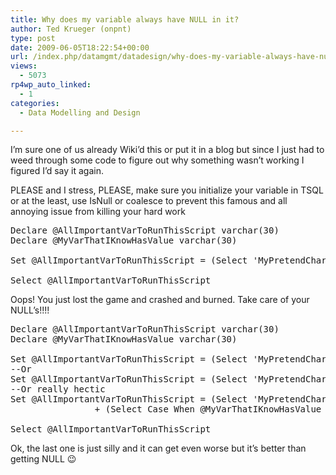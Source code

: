 ```yaml
---
title: Why does my variable always have NULL in it?
author: Ted Krueger (onpnt)
type: post
date: 2009-06-05T18:22:54+00:00
url: /index.php/datamgmt/datadesign/why-does-my-variable-always-have-null-in/
views:
  - 5073
rp4wp_auto_linked:
  - 1
categories:
  - Data Modelling and Design

---
```

I&#8217;m sure one of us already Wiki&#8217;d this or put it in a blog but since I just had to weed through some code to figure out why something wasn&#8217;t working I figured I&#8217;d say it again.

PLEASE and I stress, PLEASE, make sure you initialize your variable in TSQL or at the least, use IsNull or coalesce to prevent this famous and all annoying issue from killing your hard work

<pre>Declare @AllImportantVarToRunThisScript varchar(30)
Declare @MyVarThatIKnowHasValue varchar(30)

Set @AllImportantVarToRunThisScript = (Select 'MyPretendCharColumn') + @MyVarThatIKnowHasValue

Select @AllImportantVarToRunThisScript</pre>

Oops! You just lost the game and crashed and burned. Take care of your NULL&#8217;s!!!!

<pre>Declare @AllImportantVarToRunThisScript varchar(30)
Declare @MyVarThatIKnowHasValue varchar(30)

Set @AllImportantVarToRunThisScript = (Select 'MyPretendCharColumn') + IsNull(@MyVarThatIKnowHasValue,'')
--Or
Set @AllImportantVarToRunThisScript = (Select 'MyPretendCharColumn') + coalesce(@MyVarThatIKnowHasValue,'')
--Or really hectic
Set @AllImportantVarToRunThisScript = (Select 'MyPretendCharColumn') 
				+ (Select Case When @MyVarThatIKnowHasValue Is Null Then '' End)

Select @AllImportantVarToRunThisScript</pre>

Ok, the last one is just silly and it can get even worse but it&#8217;s better than getting NULL 😉
